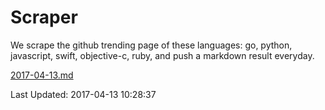# Scraper

We scrape the github trending page of these languages: go, python, javascript, swift, objective-c, ruby, and push a markdown result everyday.

[2017-04-13.md](https://github.com/henson/Scraper/blob/master/2017-04-13.md)

Last Updated: 2017-04-13 10:28:37